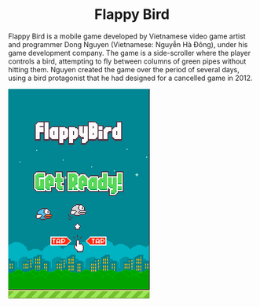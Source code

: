 <h1 align="center">Flappy Bird</h1>
<p>Flappy Bird is a mobile game developed by Vietnamese video game artist and programmer Dong Nguyen (Vietnamese: Nguyễn Hà Đông), under his game development company. The game is a side-scroller where the player controls a bird, attempting to fly between columns of green pipes without hitting them. Nguyen created the game over the period of several days, using a bird protagonist that he had designed for a cancelled game in 2012.</p>

<img src="flappy_bird.png" alt="flappy_bird">
